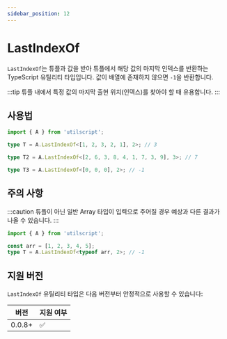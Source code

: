 ```yaml
---
sidebar_position: 12
---
```


# LastIndexOf

`LastIndexOf`는 튜플과 값을 받아 튜플에서 해당 값의 마지막 인덱스를 반환하는 TypeScript 유틸리티 타입입니다. 값이 배열에 존재하지 않으면 `-1`을 반환합니다.

:::tip
튜플 내에서 특정 값의 마지막 출현 위치(인덱스)를 찾아야 할 때 유용합니다.
:::

## 사용법

```ts
import { A } from 'utilscript';

type T = A.LastIndexOf<[1, 2, 3, 2, 1], 2>; // 3

type T2 = A.LastIndexOf<[2, 6, 3, 8, 4, 1, 7, 3, 9], 3>; // 7

type T3 = A.LastIndexOf<[0, 0, 0], 2>; // -1
```

## 주의 사항

:::caution
튜플이 아닌 일반 Array 타입이 입력으로 주어질 경우 예상과 다른 결과가 나올 수 있습니다.
:::

```ts
import { A } from 'utilscript';

const arr = [1, 2, 3, 4, 5];
type T = A.LastIndexOf<typeof arr, 2>; // -1
```

## 지원 버전

`LastIndexOf` 유틸리티 타입은 다음 버전부터 안정적으로 사용할 수 있습니다:

| 버전   | 지원 여부 |
| ------ | --------- |
| 0.0.8+ | ✅        |
